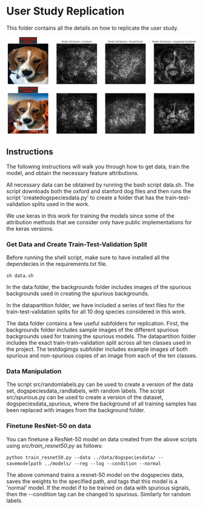 User Study Replication
=====================
This folder contains all the details on how to replicate the user study.

<img src="https://raw.githubusercontent.com/adebayoj/explaindebug/master/doc/fig/normal_model_beagle.jpg" width="700">

## Instructions
The following instructions will walk you through how to get data, train the model, and obtain the necessary feature attributions.

All necessary data can be obtained by running the bash script data.sh. The script downloads both the oxford and stanford dog files and then runs the script 'createdogspeciesdata.py' to create a folder that has the train-test-validation splits used in the work.

We use keras in this work for training the models since some of the attribution methods that we consider only have public implementations for the keras versions.

### Get Data and Create Train-Test-Validation Split
Before running the shell script, make sure to have installed all the dependecies in the requirements.txt file.
```
sh data.sh
```

In the data folder, the backgrounds folder includes images of the spurious backgrounds used in creating the spurious backgrounds.

In the datapartition folder, we have included a series of text files for the train-test-validation splits for all 10 dog species considered in this work.

The data folder contains a few useful subfolders for replication. First, the backgrounds folder includes sample images of the different spurious backgrounds used for training the spurious models. The datapartition folder includes the exact train-train-validation split across all ten classes used in the project. The testdogimgs subfolder includes example images of both spurious and non-spurious copies of an image from each of the ten classes.

### Data Manipulation

The script src/randomlabels.py can be used to create a version of the data set, dogspeciesdata_randlabels, with random labels.
The script src/spurious.py can be used to create a version of the dataset, dogspeciesdata_spurious, where the background of all training samples has been replaced with images from the background folder.


### Finetune ResNet-50 on data
You can finetune a ResNet-50 model on data created from the above scripts using *src/train_resnet50.py* as follows:
```
python train_resnet50.py --data ../data/dogspeciesdata/ --savemodelpath ../models/ --reg --log --condition --normal
```

The above command trains a resnet-50 model on the dogspecies data, saves the weights to the specified path, and tags that this model is a 'normal' model. If the model if to be trained on data with spurious signals, then the --condition tag can be changed to spurious. Similarly for random labels.